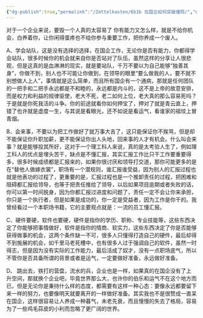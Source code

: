 ```yaml
---
{"dg-publish":true,"permalink":"/Zettelkasten/6b1b 在国企如何突破僵局/","dgPassFrontmatter":true}
---
```


对于一个企业来说，要毁一个人真的太容易了
你有能力又怎么样，就是不给你机会，白养着你，让你闲得蛋疼也不给你参与重要工作，把你养成一个废人。

A、学会站队，这是没有选择的选择，在国企工作，无论你是否有能力，你都得学会站队，很多时候你的机会就来自你是否站对了队伍，虽然这样的分享让人很悲观，但是这真的是血淋淋的现实，就是要站队，千万不要以为自己能够“独善其身”，你做不到，别人也不可能让你做到，在领导的眼里“要么做我的人，要不就不别想做人上人”，事情就是这么简单，而且所有国企有一个通病，那就是任何团队的一把手和二把手永远都是不和睦的，永远都是内斗的，这不是上帝的故意安排，而是权力和利益的规律驱使，老大不死，老二如何上位，老大真的那么容易死吗？于是就是你死我活的斗争。你的前途就看你如何押宝了，押对了就是青云直上，押错了也许就是虚度一生，与其说是看眼光，还不如说是看运气，看谁家的祖坟上冒青烟。

B、会来事，不要以为把工作做好了就万事大吉了，这只能保证你不挨骂，但是却不能保证你升职加薪，更不能保证你出人头地，回来事的人才有机会。什么叫会来事？就是能够投其所好，这对于一个理工科人来说，真的是太考验人生了，例如理工科人的优点是埋头苦干，缺点是不懂汇报，其实汇报工作比只干工作要重要得多，很多时候成绩都是汇报来的，如果你很讨厌和领导打交道，那你可能更多的是在“替他人做嫁衣裳”，职场有一个潜规则，谁汇报谁受益，因为别人的汇报过程也就是他表功的过程了，更重要的是，汇报过程也是一个推卸责任的过程，把困难和阻碍都汇报给领导，也等于把责任推给了领导，以后如果项目逾期或者失败的话，你可以第一时间脱身，因为你都汇报过进度和问题了，责任一定不会让你来承担，你只是一个执行者，但是如果是成功的，你一定是受益者，因为工作是你干的。我曾经看过一个本职场书籍，它的主要观点就是：一流的员工懂汇报。

C、硬件要硬，软件也要硬，硬件是指你的学历、职称、专业技能等，这些东西决定了你能够把事情做好，软件是指你的情商、软实力，这些东西决定了你是否能够获得做事的机会，这两个条件缺一不可，很多人只懂得打造自己的硬件，最后却得不到施展的机会，如千里马老死槽中，也有很多人过于强调自己的软件，虽然一时得志，但是因为没有实际的工作能力，最后活成了奴才，没有一点职场底气，所以不管你是否具备所谓的背景或者是运气，一定要做好准备，永远做好准备。

D、 跳出去，铁打的营盘，流水的兵，企业也是一样，如果真的在国企没有了上升空间，那就换个企业吧，毕竟世界那么大，也许你的伯乐和运气不在这个地方而已，但是无论你是秉持什么样的态度，都需要有这样一种心态：要像永远都要留下来一样的努力，也要像明天就要离开的一样做好准备。其实我也不是很赞成一直呆在国企，这样很容易让人养成一种暮气，未老先衰，而且慢慢的失去了格局，容易为了一些鸡毛蒜皮的小利而忽略了更广阔的世界。